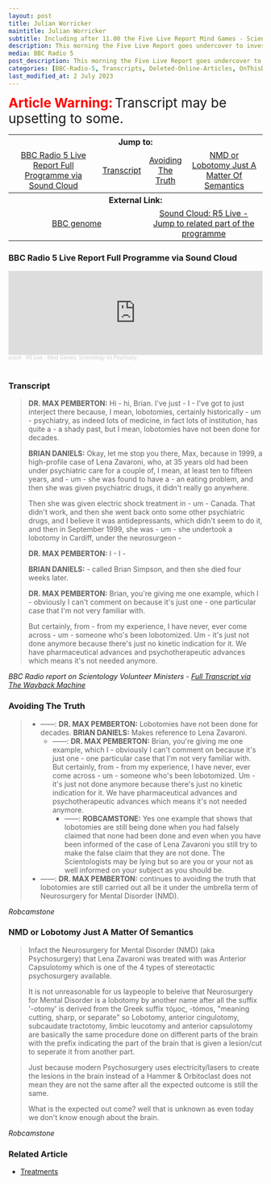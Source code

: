 ```yaml
---
layout: post
title: Julian Worricker
maintitle: Julian Worricker
subtitle: Including after 11.00 the Five Live Report Mind Games - Scientology versus Psychiatry
description: This morning the Five Live Report goes undercover to investigate how, from the London bombings to Ground Zero, Volunteer Ministers from Scientology travel the world providing what they claim is effective help in times of peril. a reference is made to lobotomy performed on Lena Zavaroni.
media: BBC Radio 5
post_description: This morning the Five Live Report goes undercover to investigate how, from the London bombings to Ground Zero, Volunteer Ministers from Scientology travel the world providing what they claim is effective help in times of peril. a reference is made to lobotomy performed on Lena Zavaroni.
categories: [BBC-Radio-5, Transcripts, Deleted-Online-Articles, OnThisDay2July]
last_modified_at: 2 July 2023
---
```


<span style="color:#ff0000; font-weight:bold;font-size:26px;">Article Warning:</span> <span style="font-size:26px;">Transcript may be upsetting to some.</span>

<table style="text-align: center;">
<tr>
<th colspan="4">Jump to:</th>
</tr>

<tr>
<td><a href="#bbc-radio-5-live-report-full-programme-via-sound-cloud">BBC Radio 5 Live Report Full Programme via Sound Cloud</a></td>
<td><a href="#transcript">Transcript</a></td>
<td><a href="#avoiding-the-truth">Avoiding The Truth</a></td>
<td><a href="#nmd-or-lobotomy-just-a-matter-of-semantics">NMD or Lobotomy Just A Matter Of Semantics</a></td>
</tr>

<tr align="center">
<th colspan="4">External Link:</th>
</tr>

<tr>
<td colspan="2" width="50%"><a href="https://genome.ch.bbc.co.uk/schedules/radio5/2006-07-02#at-10.00">BBC genome</a></td>
<td colspan="2" width="50%"><a href="https://soundcloud.com/scicrit/r5-live-mind-games-scientology-vs-psychiatry#t=29:09">Sound Cloud: R5 Live - Jump to related part of the programme</a></td>
</tr>
</table>

### BBC Radio 5 Live Report Full Programme via Sound Cloud

<iframe width="100%" height="166" scrolling="no" frameborder="no" allow="autoplay" src="https://w.soundcloud.com/player/?url=https%3A//api.soundcloud.com/tracks/176381042&color=%23ff5500&auto_play=false&hide_related=false&show_comments=true&show_user=true&show_reposts=false&show_teaser=true"></iframe><div style="font-size: 10px; color: #cccccc;line-break: anywhere;word-break: normal;overflow: hidden;white-space: nowrap;text-overflow: ellipsis; font-family: Interstate,Lucida Grande,Lucida Sans Unicode,Lucida Sans,Garuda,Verdana,Tahoma,sans-serif;font-weight: 100;"><a href="https://soundcloud.com/scicrit" title="scicrit" target="_blank" style="color: #cccccc; text-decoration: none;">scicrit</a> · <a href="https://soundcloud.com/scicrit/r5-live-mind-games-scientology-vs-psychiatry" title="R5 Live - Mind Games: Scientology Vs Psychiatry" target="_blank" style="color: #cccccc; text-decoration: none;">R5 Live - Mind Games: Scientology Vs Psychiatry</a></div>

<br />

### Transcript
> **DR. MAX PEMBERTON:** Hi - hi, Brian. I've just - I - I've got to just
interject there because, I mean, lobotomies, certainly historically -
um - psychiatry, as indeed lots of medicine, in fact lots of
institution, has quite a - a shady past, but I mean, lobotomies have
not been done for decades.
>
> **BRIAN DANIELS:** Okay, let me stop you there, Max, because in 1999, a
high-profile case of Lena Zavaroni, who, at 35 years old had been under
psychiatric care for a couple of, I mean, at least ten to fifteen
years, and - um - she was found to have a - an eating problem, and then
she was given psychiatric drugs, it didn't really go anywhere.
>
> Then she was given electric shock treatment in - um - Canada. That
didn't work, and then she went back onto some other psychiatric drugs,
and I believe it was antidepressants, which didn't seem to do it, and
then in September 1999, she was - um - she undertook a lobotomy in
Cardiff, under the neurosurgeon -
>
> **DR. MAX PEMBERTON:** I - I -
>
> **BRIAN DANIELS:** - called Brian Simpson, and then she died four weeks
later.
>
> **DR. MAX PEMBERTON:** Brian, you're giving me one example, which I -
obviously I can't comment on because it's just one - one particular
case that I'm not very familiar with.
>
> But certainly, from - from my experience, I have never, ever come
across - um - someone who's been lobotomized. Um - it's just not done
anymore because there's just no kinetic indication for it. We have
pharmaceutical advances and psychotherapeutic advances which means it's
not needed anymore.

<cite>BBC Radio report on Scientology Volunteer Ministers - [Full Transcript via The Wayback Machine](https://web.archive.org/web/20181002180617/http://www.newsfrombree.co.uk/stolgy_25.htm)</cite>



### Avoiding The Truth
<blockquote>
<ul>
<li>——: <strong>DR. MAX PEMBERTON:</strong> Lobotomies have not been done for decades. <strong>BRIAN DANIELS:</strong> Makes reference to Lena Zavaroni.<ul>
<li>——: <strong>DR. MAX PEMBERTON:</strong> Brian, you're giving me one example, which I - obviously I can't comment on because it's just one - one particular case that I'm not very familiar with.
But certainly, from - from my experience, I have never, ever come across - um - someone who's been lobotomized. Um - it's just not done anymore because there's just no kinetic indication for it. We have pharmaceutical advances and psychotherapeutic advances which means it's not needed anymore.<ul>
<li>——: <strong>ROBCAMSTONE:</strong> Yes one example that shows that lobotomies are still being done when you had falsely claimed that none had been done and even when you have been informed of the case of Lena Zavaroni you still try to make the false claim that they are not done. The Scientologists may be lying but so are you or your not as well informed on your subject as you should be.</li></ul></li></ul></li>
<li>——: <strong>DR. MAX PEMBERTON:</strong> continues to avoiding the truth that lobotomies are still carried out all be it under the umbrella term of Neurosurgery for Mental Disorder (NMD).</li>
</ul>
</blockquote>

<cite>Robcamstone</cite>

### NMD or Lobotomy Just A Matter Of Semantics
> Infact the Neurosurgery for Mental Disorder (NMD) (aka Psychosurgery) that Lena Zavaroni was treated with was Anterior Capsulotomy which is one of the 4 types of stereotactic psychosurgery available.
>
> It is not unreasonable for us laypeople to beleive that Neurosurgery for Mental Disorder is a lobotomy by another name after all the suffix '-otomy' is derived from the Greek suffix τόμος, -tómos, "meaning cutting, sharp, or separate" so Lobotomy, anterior cingulotomy, subcaudate tractotomy, limbic leucotomy and anterior capsulotomy are basically the same procedure done on different parts of the brain with the prefix indicating the part of the brain that is given a lesion/cut to seperate it from another part.
>
> Just because modern Psychosurgery uses electricity/lasers to create the lesions in the brain instead of a Hammer & Orbitoclast does not mean they are not the same after all the expected outcome is still the same.
>
> What is the expected out come? well that is unknown as even today we don't know enough about the brain.

<cite>Robcamstone</cite>

### Related Article
* [Treatments](https://fanzoflenazavaroni.github.io/biography/lena-zavaroni#treatments)

